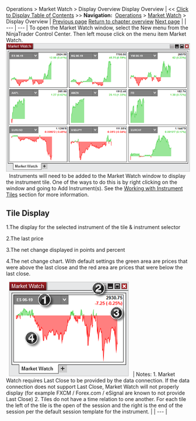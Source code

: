 ﻿
Operations > Market Watch > Display Overview
Display Overview
| << [Click to Display Table of Contents](display-overview.md) >> **Navigation:**     [Operations](operations.md) > [Market Watch](market-watch.md) > Display Overview | [Previous page](market-watch.md) [Return to chapter overview](market-watch.md) [Next page](working-with-instrument-tiles.md) |
| --- | --- |
To open the Market Watch window, select the New menu from the NinjaTrader Control Center. Then left mouse click on the menu item Market Watch.
 
![MarketWatch](marketwatch.png)
 
Instruments will need to be added to the Market Watch window to display the instrument tile. One of the ways to do this is by right clicking on the window and going to Add Instrument(s). See the [Working with Instrument Tiles](working-with-instrument-tiles.md) section for more information.
## 
## Tile Display
1.The display for the selected instrument of the tile & instrument selector

2.The last price

3.The net change displayed in points and percent

4.The net change chart. With default settings the green area are prices that were above the last close and the red area are prices that were below the last close.

 
![MarketWatch2](marketwatch2.png)
 
| Notes:  1. Market Watch requires Last Close to be provided by the data connection. If the data connection does not support Last Close, Market Watch will not properly display (for example FXCM / Forex.com / eSignal are known to not provide Last Close) 2. Tiles do not have a time relation to one another. For each tile the left of the tile is the open of the session and the right is the end of the session per the default session template for the instrument. |
| --- |

